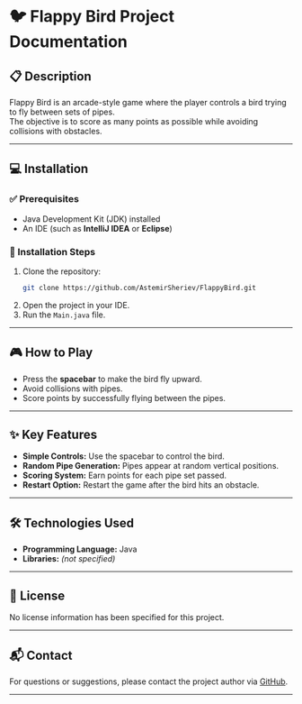 # 🐦 Flappy Bird Project Documentation

## 📋 Description

Flappy Bird is an arcade-style game where the player controls a bird trying to fly between sets of pipes.  
The objective is to score as many points as possible while avoiding collisions with obstacles.

---

## 💻 Installation

### ✅ Prerequisites

- Java Development Kit (JDK) installed
- An IDE (such as **IntelliJ IDEA** or **Eclipse**)

### 🚀 Installation Steps

1. Clone the repository:
   ```bash
   git clone https://github.com/AstemirSheriev/FlappyBird.git
   ```
2. Open the project in your IDE.
3. Run the `Main.java` file.

---

## 🎮 How to Play

- Press the **spacebar** to make the bird fly upward.
- Avoid collisions with pipes.
- Score points by successfully flying between the pipes.

---

## ✨ Key Features

- **Simple Controls:** Use the spacebar to control the bird.
- **Random Pipe Generation:** Pipes appear at random vertical positions.
- **Scoring System:** Earn points for each pipe set passed.
- **Restart Option:** Restart the game after the bird hits an obstacle.

---

## 🛠️ Technologies Used

- **Programming Language:** Java  
- **Libraries:** *(not specified)*

---

## 📄 License

No license information has been specified for this project.

---

## 📬 Contact

For questions or suggestions, please contact the project author via [GitHub](https://github.com/AstemirSheriev).

---
